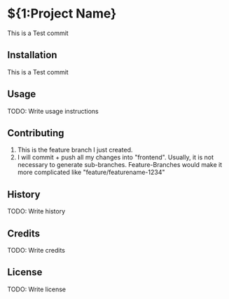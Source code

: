 # ${1:Project Name}
This is a Test commit
## Installation
This is a Test commit
## Usage
TODO: Write usage instructions
## Contributing
1. This is the feature branch I just created.
2. I will commit + push all my changes into "frontend". 
Usually, it is not necessary to generate sub-branches. 
Feature-Branches would make it more complicated like "feature/featurename-1234"
## History
TODO: Write history
## Credits
TODO: Write credits
## License
TODO: Write license